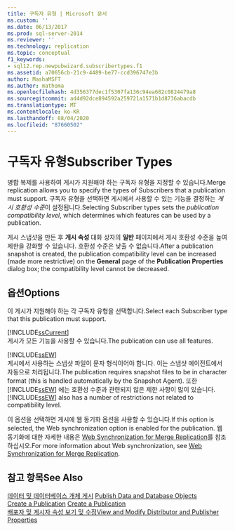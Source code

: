 ```yaml
---
title: 구독자 유형 | Microsoft 문서
ms.custom: ''
ms.date: 06/13/2017
ms.prod: sql-server-2014
ms.reviewer: ''
ms.technology: replication
ms.topic: conceptual
f1_keywords:
- sql12.rep.newpubwizard.subscribertypes.f1
ms.assetid: a70656cb-21c9-4489-be77-ccd396747e3b
author: MashaMSFT
ms.author: mathoma
ms.openlocfilehash: 4d356377dec1f5307fa136c94ea682c0824479a8
ms.sourcegitcommit: ad4d92dce894592a259721a1571b1d8736abacdb
ms.translationtype: MT
ms.contentlocale: ko-KR
ms.lasthandoff: 08/04/2020
ms.locfileid: "87660502"
---
```

# <a name="subscriber-types"></a><span data-ttu-id="8de41-102">구독자 유형</span><span class="sxs-lookup"><span data-stu-id="8de41-102">Subscriber Types</span></span>
  <span data-ttu-id="8de41-103">병합 복제를 사용하여 게시가 지원해야 하는 구독자 유형을 지정할 수 있습니다.</span><span class="sxs-lookup"><span data-stu-id="8de41-103">Merge replication allows you to specify the types of Subscribers that a publication must support.</span></span> <span data-ttu-id="8de41-104">구독자 유형을 선택하면 게시에서 사용할 수 있는 기능을 결정하는 *게시 호환성 수준*이 설정됩니다.</span><span class="sxs-lookup"><span data-stu-id="8de41-104">Selecting Subscriber types sets the *publication compatibility level*, which determines which features can be used by a publication.</span></span>  
  
 <span data-ttu-id="8de41-105">게시 스냅샷을 만든 후 **게시 속성** 대화 상자의 **일반** 페이지에서 게시 호환성 수준을 높여 제한을 강화할 수 있습니다. 호환성 수준은 낮출 수 없습니다.</span><span class="sxs-lookup"><span data-stu-id="8de41-105">After a publication snapshot is created, the publication compatibility level can be increased (made more restrictive) on the **General** page of the **Publication Properties** dialog box; the compatibility level cannot be decreased.</span></span>  
  
## <a name="options"></a><span data-ttu-id="8de41-106">옵션</span><span class="sxs-lookup"><span data-stu-id="8de41-106">Options</span></span>  
 <span data-ttu-id="8de41-107">이 게시가 지원해야 하는 각 구독자 유형을 선택합니다.</span><span class="sxs-lookup"><span data-stu-id="8de41-107">Select each Subscriber type that this publication must support.</span></span>  
  
 [!INCLUDE[ssCurrent](../../includes/sscurrent-md.md)]  
 <span data-ttu-id="8de41-108">게시가 모든 기능을 사용할 수 있습니다.</span><span class="sxs-lookup"><span data-stu-id="8de41-108">The publication can use all features.</span></span>  
  
 [!INCLUDE[ssEW](../../includes/ssew-md.md)]  
 <span data-ttu-id="8de41-109">게시에서 사용하는 스냅샷 파일이 문자 형식이어야 합니다. 이는 스냅샷 에이전트에서 자동으로 처리됩니다.</span><span class="sxs-lookup"><span data-stu-id="8de41-109">The publication requires snapshot files to be in character format (this is handled automatically by the Snapshot Agent).</span></span> <span data-ttu-id="8de41-110">또한[!INCLUDE[ssEW](../../includes/ssew-md.md)] 에는 호환성 수준과 관련되지 않은 제한 사항이 많이 있습니다.</span><span class="sxs-lookup"><span data-stu-id="8de41-110">[!INCLUDE[ssEW](../../includes/ssew-md.md)] also has a number of restrictions not related to compatibility level.</span></span>  
  
 <span data-ttu-id="8de41-111">이 옵션을 선택하면 게시에 웹 동기화 옵션을 사용할 수 있습니다.</span><span class="sxs-lookup"><span data-stu-id="8de41-111">If this option is selected, the Web synchronization option is enabled for the publication.</span></span> <span data-ttu-id="8de41-112">웹 동기화에 대한 자세한 내용은 [Web Synchronization for Merge Replication](web-synchronization-for-merge-replication.md)를 참조하십시오.</span><span class="sxs-lookup"><span data-stu-id="8de41-112">For more information about Web synchronization, see [Web Synchronization for Merge Replication](web-synchronization-for-merge-replication.md).</span></span>  
  
## <a name="see-also"></a><span data-ttu-id="8de41-113">참고 항목</span><span class="sxs-lookup"><span data-stu-id="8de41-113">See Also</span></span>  
 <span data-ttu-id="8de41-114">[데이터 및 데이터베이스 개체 게시](publish/publish-data-and-database-objects.md) </span><span class="sxs-lookup"><span data-stu-id="8de41-114">[Publish Data and Database Objects](publish/publish-data-and-database-objects.md) </span></span>  
 <span data-ttu-id="8de41-115">[Create a Publication](publish/create-a-publication.md) </span><span class="sxs-lookup"><span data-stu-id="8de41-115">[Create a Publication](publish/create-a-publication.md) </span></span>  
 [<span data-ttu-id="8de41-116">배포자 및 게시자 속성 보기 및 수정</span><span class="sxs-lookup"><span data-stu-id="8de41-116">View and Modify Distributor and Publisher Properties</span></span>](view-and-modify-distributor-and-publisher-properties.md)   

  
